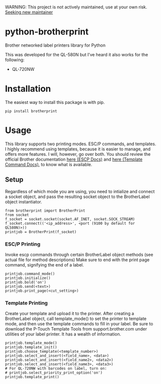 WARNING: This project is not actively maintained, use at your own risk. [Seeking new maintainer](https://github.com/fozzle/python-brotherprint/issues/5)


python-brotherprint
===================

Brother networked label printers library for Python

This was developed for the QL-580N but I've heard it also works for the following:

* QL-720NW

Installation
============

The easiest way to install this package is with pip.
    
    pip install brotherprint

Usage
=====

This library supports two printing modes. ESC/P commands, and templates. I highly recommend using templates, because it is easier to manage, and offers more features. I will, however, go over both.
You should review the official Brother documentation [here (ESCP Docs)](http://www.mediafire.com/?3wbanr34bsr18dw) and [here (Template Command Docs)](http://www.mediafire.com/?v798mue7i58ed66), to know what is available.

## Setup
Regardless of which mode you are using, you need to intialize and connect a socket object, and pass the resulting socket object to the BrotherLabel object instantiator.

    from brotherprint import BrotherPrint
    from socket
    f_socket = socket.socket(socket.AF_INET, socket.SOCK_STREAM)
    f_socket.connect(('<ip_address>', <port (9100 by default for QL580N)>))
    printjob = BrotherPrint(f_socket)

### ESC/P Printing
Invoke escp commands through certain BrotherLabel object methods (see actual file for method descriptions)
Make sure to end with the print page command, signifying the end of a label.

    printjob.command_mode()
    printjob.initialize()
    printjob.bold('on')
    printjob.send(<text>)
    printjob.print_page(<cut_setting>)

### Template Printing
Create your template and upload it to the printer. After creating a BrotherLabel object, call template_mode() to set the printer to template mode, and then use the template commands to fill in your label. Be sure to download the P-Touch Template Tools from support.brother.com under utilities of your label printer. It has a wealth of information.

    printjob.template_mode()
    printjob.template_init()
    printjob.choose_template(<template_number>)
    printjob.select_and_insert(<field_name>, <data>)
    printjob.select_and_insert(<field_name2>, <data2>)
    printjob.select_and_insert(<field_name3>, <data3>)
    # For QL-720NW with barcodes on label, turn on:
    # printjob.select_priority_print_option('on')
    printjob.template_print()

 

